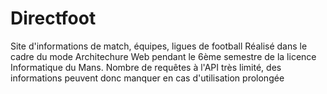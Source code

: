# Directfoot
Site d'informations de match, équipes, ligues de football
Réalisé dans le cadre du mode Architechure Web pendant le 6ème semestre de la licence Informatique du Mans.
Nombre de requêtes à l'API très limité, des informations peuvent donc manquer en cas d'utilisation prolongée
